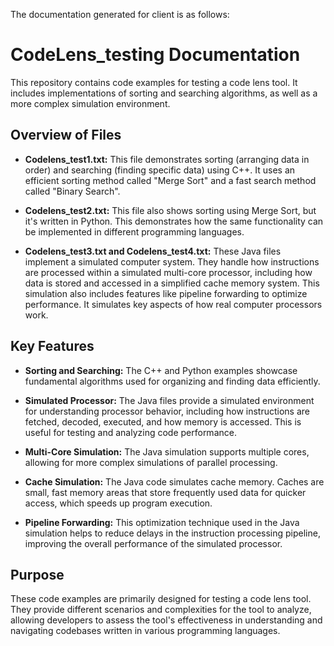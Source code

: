 The documentation generated for client is as follows:

# CodeLens_testing Documentation

This repository contains code examples for testing a code lens tool.  It includes implementations of sorting and searching algorithms, as well as a more complex simulation environment.

## Overview of Files

* **Codelens_test1.txt:** This file demonstrates sorting (arranging data in order) and searching (finding specific data) using C++.  It uses an efficient sorting method called "Merge Sort" and a fast search method called "Binary Search".

* **Codelens_test2.txt:**  This file also shows sorting using Merge Sort, but it's written in Python. This demonstrates how the same functionality can be implemented in different programming languages.

* **Codelens_test3.txt and Codelens_test4.txt:** These Java files implement a simulated computer system.  They handle how instructions are processed within a simulated multi-core processor, including how data is stored and accessed in a simplified cache memory system. This simulation also includes features like pipeline forwarding to optimize performance.  It simulates key aspects of how real computer processors work.

## Key Features

* **Sorting and Searching:** The C++ and Python examples showcase fundamental algorithms used for organizing and finding data efficiently.

* **Simulated Processor:** The Java files provide a simulated environment for understanding processor behavior, including how instructions are fetched, decoded, executed, and how memory is accessed. This is useful for testing and analyzing code performance.

* **Multi-Core Simulation:**  The Java simulation supports multiple cores, allowing for more complex simulations of parallel processing.

* **Cache Simulation:** The Java code simulates cache memory. Caches are small, fast memory areas that store frequently used data for quicker access, which speeds up program execution.

* **Pipeline Forwarding:** This optimization technique used in the Java simulation helps to reduce delays in the instruction processing pipeline, improving the overall performance of the simulated processor.


## Purpose

These code examples are primarily designed for testing a code lens tool.  They provide different scenarios and complexities for the tool to analyze, allowing developers to assess the tool's effectiveness in understanding and navigating codebases written in various programming languages.
